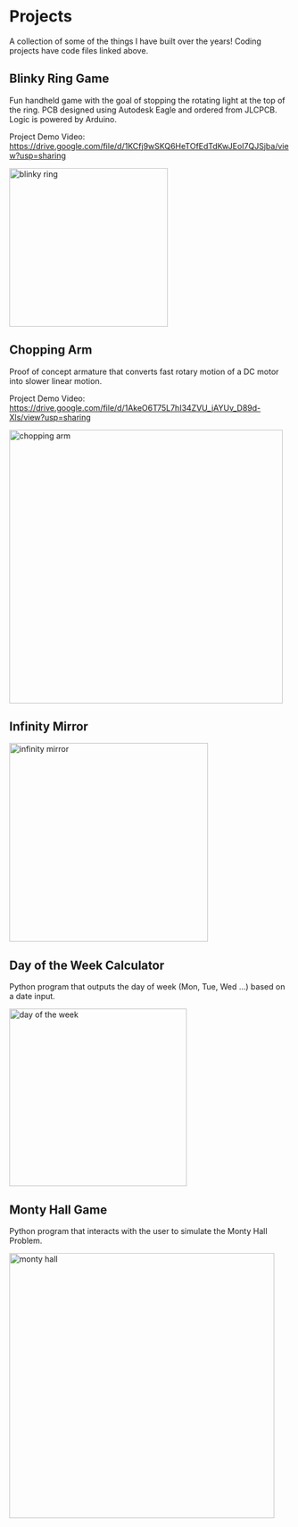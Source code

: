 # Projects
A collection of some of the things I have built over the years! Coding projects have code files linked above.

## Blinky Ring Game
Fun handheld game with the goal of stopping the rotating light at the top of the ring. PCB designed using Autodesk Eagle and ordered from JLCPCB. Logic is powered by Arduino.

Project Demo Video: https://drive.google.com/file/d/1KCfj9wSKQ6HeTOfEdTdKwJEoI7QJSjba/view?usp=sharing

<img width="284" alt="blinky ring" src="https://user-images.githubusercontent.com/53913125/178170458-9f61d548-390b-426e-92a7-8513885b45a0.PNG">

## Chopping Arm
Proof of concept armature that converts fast rotary motion of a DC motor into slower linear motion.

Project Demo Video: https://drive.google.com/file/d/1AkeO6T75L7hI34ZVU_jAYUv_D89d-Xls/view?usp=sharing

<img width="490" alt="chopping arm" src="https://user-images.githubusercontent.com/53913125/178171226-d397e813-a09a-4e64-b031-42acd8564302.PNG">

## Infinity Mirror

<img width="356" alt="infinity mirror" src="https://user-images.githubusercontent.com/53913125/178193325-edf0e1e2-795f-430f-8710-0844b35e97ba.PNG">

## Day of the Week Calculator
Python program that outputs the day of week (Mon, Tue, Wed ...) based on a date input.

<img width="318" alt="day of the week" src="https://user-images.githubusercontent.com/53913125/178192178-380121f9-48a4-43b2-bce8-7670b25766a1.PNG">

## Monty Hall Game
Python program that interacts with the user to simulate the Monty Hall Problem.

<img width="475" alt="monty hall" src="https://user-images.githubusercontent.com/53913125/178192843-65886dab-991d-43d0-a782-0e578ac152e7.PNG">
